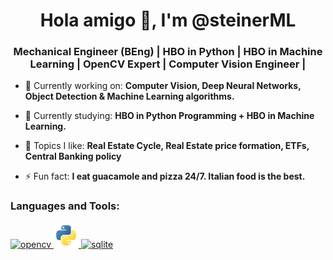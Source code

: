 <h1 align="center">Hola amigo 👋, I'm @steinerML</h1>
<h3 align="center">Mechanical Engineer (BEng) | HBO in Python | HBO in Machine Learning | OpenCV Expert | Computer Vision Engineer | </br></h3>

- 🔭 Currently working on: **Computer Vision, Deep Neural Networks, Object Detection & Machine Learning algorithms.**

- 🌱 Currently studying: **HBO in Python Programming + HBO in Machine Learning.**

- 💬 Topics I like: **Real Estate Cycle, Real Estate price formation, ETFs, Central Banking policy**

- ⚡ Fun fact: **I eat guacamole and pizza 24/7. Italian food is the best.**

<h3 align="left">Languages and Tools:</h3>
<p align="left"> </a> <a href="https://opencv.org/" target="_blank" rel="noreferrer"> <img src="https://www.vectorlogo.zone/logos/opencv/opencv-icon.svg" alt="opencv" width="40" height="40"/> </a><a href="https://www.python.org" target="_blank" rel="noreferrer"> <img src="https://raw.githubusercontent.com/devicons/devicon/master/icons/python/python-original.svg" alt="python" width="40" height="40"/> </a> <a href="https://www.sqlite.org/" target="_blank" rel="noreferrer"> <img src="https://www.vectorlogo.zone/logos/sqlite/sqlite-icon.svg" alt="sqlite" width="40" height="40"/> </a></p>

